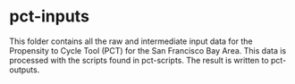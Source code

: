 # pct-inputs

This folder contains all the raw and intermediate input data for the Propensity to Cycle Tool (PCT) for the San Francisco Bay Area. This data is processed with the scripts found in pct-scripts. The result is written to pct-outputs.